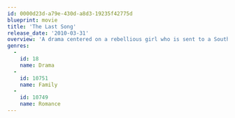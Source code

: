 ```yaml
---
id: 0000d23d-a79e-430d-a8d3-19235f42775d
blueprint: movie
title: 'The Last Song'
release_date: '2010-03-31'
overview: 'A drama centered on a rebellious girl who is sent to a Southern beach town for the summer to stay with her father. Through their mutual love of music, the estranged duo learn to reconnect.'
genres:
  -
    id: 18
    name: Drama
  -
    id: 10751
    name: Family
  -
    id: 10749
    name: Romance
---
```

